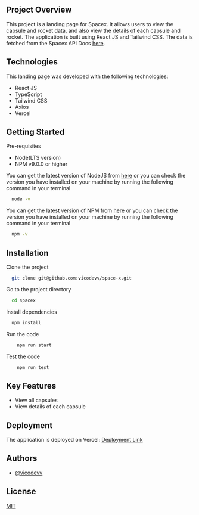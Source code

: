 ## Project Overview

This project is a landing page for Spacex. It allows users to view the capsule and rocket data, and also view the details of each capsule and rocket. The application is built using React JS and Tailwind CSS. The data is fetched from the Spacex API Docs [here](https://docs.spacexdata.com/).

## Technologies

This landing page was developed with the following technologies:

- React JS
- TypeScript
- Tailwind CSS
- Axios
- Vercel

## Getting Started

Pre-requisites

- Node(LTS version)
- NPM v9.0.0 or higher

You can get the latest version of NodeJS from [here](https://nodejs.org/en/download/) or you can check the version you have installed on your machine by running the following command in your terminal

```bash
  node -v
```

You can get the latest version of NPM from [here](https://www.npmjs.com/get-npm) or you can check the version you have installed on your machine by running the following command in your terminal

```bash
  npm -v
```

## Installation

Clone the project

```bash
  git clone git@github.com:vicodevv/space-x.git
```

Go to the project directory

```bash
  cd spacex
```

Install dependencies

```bash
  npm install
```

Run the code

```bash
    npm run start
```

Test the code

```bash
    npm run test
```

## Key Features

- View all capsules
- View details of each capsule

## Deployment

The application is deployed on Vercel: [Deployment Link]()

## Authors

- [@vicodevv](https://www.github.com/vicodevv)

## License

[MIT](https://choosealicense.com/licenses/mit/)
